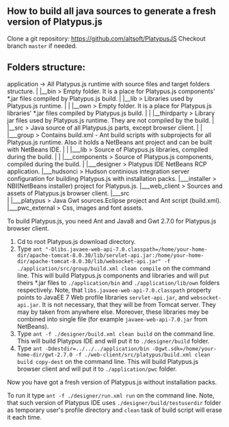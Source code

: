 How to build all java sources to generate a fresh version of Platypus.js
-------------------------------
Clone a git repository: https://github.com/altsoft/PlatypusJS
Checkout branch `master` if needed.

Folders structure:
-------------------------------
application  -> All Platypus.js runtime with source files and target folders structure.
|   |__bin                  > Empty folder. It is a place for Platypus.js components' *.jar files compiled by Platypus.js build. 
|   |__lib                  > Libraries used by Platypus.js runtime.
|   |    |__own             > Empty folder. It is a place for Platypus.js libraries' *.jar files compiled by Platypus.js build.
|   |    |__thirdparty      > Library jar files used by Platypus.js runtime. They are not compiled by the build.
|   |__src                  > Java source of all Platypus.js parts, except browser client.
|   |    |___group          > Contains build.xml - Ant build scripts with subprojects for all Platypus.js runtime. Also it holds a NetBeans ant project and can be built with NetBeans IDE.
|   |    |___lib	    > Source of Platypus.js libraries, compiled during the build.
|   |    |___components	    > Source of Platypus.js components, compiled during the build.
|
|___designer                > Platypus IDE NetBeans RCP application.
|___hudsonci                > Hudson continious integration server configuration for building Platypus.js with installation packs.
|___installer               > NBI(NetBeans installer) project for Platypus.js.
|___web_client              > Sources and assets of Platypus.js browser client.
    |___src                 
    |    |___platypus       > Java Gwt sources.Eclipse project and Ant script (build.xml).
    |___pwc_external        > Css, images and font assets. 

To build Platypus.js, you need Ant and Java8 and Gwt 2.7.0 for Platypus.js browser client.

1. Cd to root Platypus.js download directory.
2. Type `ant "-Dlibs.javaee-web-api-7.0.classpath=/home/your-home-dir/apache-tomcat-8.0.30/lib/servlet-api.jar:/home/your-home-dir/apache-tomcat-8.0.30/lib/websocket-api.jar" -f ./application/src/group/build.xml clean compile` on the command line.
This will build Platypus.js components and libraries and will put theirs *.jar files to `./application/bin` and `./application/lib/own` folders respectively.
Note, that `libs.javaee-web-api-7.0.classpath` property points to JavaEE 7 Web profile libraries `servlet-api.jar`, and `websocket-api.jar`. It is not necessary, that they will be from Tomcat server. They may by taken from anywhere else.
Moreover, these libraries mey be combined into single file (for example `javaee-web-api-7.0.jar` from NetBeans).
3. Type `ant -f ./designer/build.xml clean build` on the command line.
This will build Platypus IDE and will put it to `./designer/build` folder.
4. Type `ant -Ddestdir=../../../application/bin -Dgwt.sdk=/home/your-home-dir/gwt-2.7.0 -f ./web-client/src/platypus/build.xml clean build copy-dest` on the command line.
This will build Platypus.js browser client and will put it to `./application/pwc` folder.

Now you have got a fresh version of Platypus.js without installation packs.

To run it type `ant -f ./designer/run.xml run` on the command line.
Note, that such version of Platypus IDE uses `./designer/build/testuserdir` folder as temporary user's profile directory and `clean` task of build script will erase it each time.
